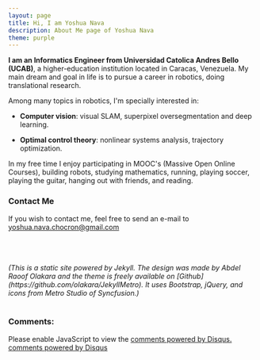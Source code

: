 ```yaml
---
layout: page
title: Hi, I am Yoshua Nava
description: About Me page of Yoshua Nava
theme: purple
---
```




**I am an Informatics Engineer from Universidad Catolica Andres Bello (UCAB)**, a higher-education institution located in Caracas, Venezuela. My main dream and goal in life is to pursue a career in robotics, doing translational research.

Among many topics in robotics, I'm specially interested in:

* <b>Computer vision</b>: visual SLAM, superpixel oversegmentation and deep learning. 

* <b>Optimal control theory</b>: nonlinear systems analysis, trajectory optimization.

In my free time I enjoy participating in MOOC's (Massive Open Online Courses), building robots, studying mathematics, running, playing soccer, playing the guitar, hanging out with friends, and reading.


### Contact Me

<p>If you wish to contact me, feel free to send an e-mail to <a href="mailto:yoshua.nava.chocron@gmail.com">yoshua.nava.chocron@gmail.com</a></p>




<br>
<br>
<br>
<i>(This is a static site powered by Jekyll. The design was made by Abdel Raoof Olakara and the theme is freely available on [Github](https://github.com/olakara/JekyllMetro). It uses Bootstrap, jQuery, and icons from Metro Studio of Syncfusion.)</i>
<br>
<br>


### Comments:

<div id="disqus_thread"></div>
<script type="text/javascript">
  /* * * CONFIGURATION VARIABLES: EDIT BEFORE PASTING INTO YOUR WEBPAGE * * */
  var disqus_shortname = '{{site.disqushandler}}';

  /* * * DON'T EDIT BELOW THIS LINE * * */
  (function() {
      var dsq = document.createElement('script'); dsq.type = 'text/javascript'; dsq.async = true;
      dsq.src = '//' + disqus_shortname + '.disqus.com/embed.js';
      (document.getElementsByTagName('head')[0] || document.getElementsByTagName('body')[0]).appendChild(dsq);
  })();
</script>
<noscript>Please enable JavaScript to view the <a href="http://disqus.com/?ref_noscript">comments powered by Disqus.</a></noscript>
<a href="http://disqus.com" class="dsq-brlink">comments powered by <span class="logo-disqus">Disqus</span></a>
